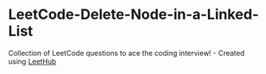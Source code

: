 # LeetCode-Delete-Node-in-a-Linked-List
Collection of LeetCode questions to ace the coding interview! - Created using [LeetHub](https://github.com/QasimWani/LeetHub)
